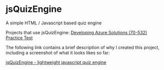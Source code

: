 # jsQuizEngine
A simple HTML / Javascript based quiz engine

Projects that use jsQuizEngine:
[Developing Azure Solutions (70-532) Practice Test](http://crpietschmann.github.io/Azure-70-532-Practice-Test/)


The following link contains a brief description of why I created this project, including a screenshot of what it looks likes so far:

[jqQuizEngine - lightweight javascript quiz engine](http://pietschsoft.com/post/2015/04/14/jsQuizEngine-lightweight-javascript-quiz-engine)
